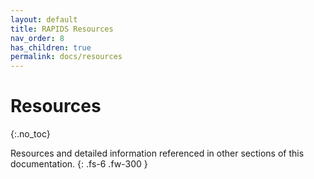 ```yaml
---
layout: default
title: RAPIDS Resources
nav_order: 8
has_children: true
permalink: docs/resources
---
```


# Resources
{:.no_toc}

Resources and detailed information referenced in other sections of this documentation.
{: .fs-6 .fw-300 }

